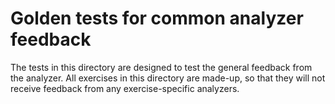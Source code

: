# Golden tests for common analyzer feedback

The tests in this directory are designed to test the general feedback from the analyzer.
All exercises in this directory are made-up, so that they will not receive feedback from any exercise-specific analyzers.

